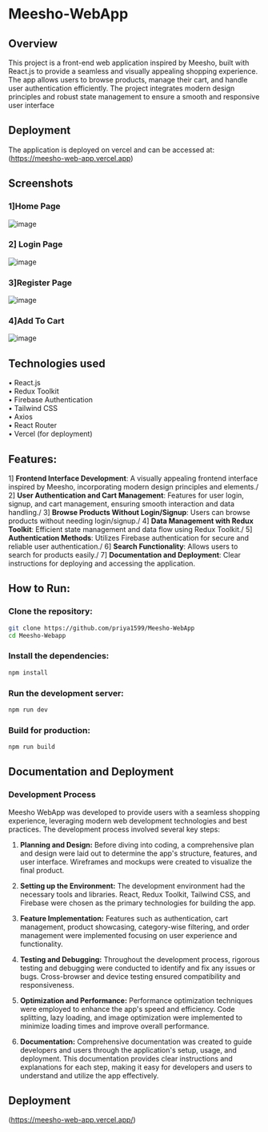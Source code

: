 # Meesho-WebApp

## Overview
This project is a front-end web application inspired by Meesho, built with React.js to provide a seamless and visually appealing shopping experience. The app allows users to browse products, manage their cart, and handle user authentication efficiently. The project integrates modern design principles and robust state management to ensure a smooth and responsive user interface

## Deployment
The application is deployed on vercel and can be accessed at: (https://meesho-web-app.vercel.app)

## Screenshots
### 1]Home Page

![image](https://github.com/priya1599/Meesho-WebApp/assets/128911820/328f3603-c00d-4da6-8dbb-c0debc00d23d)

### 2] Login Page
![image](https://github.com/priya1599/Meesho-WebApp/assets/128911820/edf4e3c5-99b5-48b2-a430-af4935196bb7)

### 3]Register Page
![image](https://github.com/priya1599/Meesho-WebApp/assets/128911820/9fe32599-3986-4c84-a20e-f99590cf65d4)

### 4]Add To Cart
![image](https://github.com/priya1599/Meesho-WebApp/assets/128911820/9478833f-7989-44ef-841a-66b6e8c8745e)


## Technologies used

• React.js\
• Redux Toolkit\
• Firebase Authentication\
• Tailwind CSS\
• Axios\
• React Router\
• Vercel (for deployment)

## Features:

1] **Frontend Interface Development**: A visually appealing frontend interface inspired by Meesho, incorporating modern design principles and elements./
2] **User Authentication and Cart Management**: Features for user login, signup, and cart management, ensuring smooth interaction and data handling./
3] **Browse Products Without Login/Signup**: Users can browse products without needing login/signup./
4] **Data Management with Redux Toolkit**: Efficient state management and data flow using Redux Toolkit./
5] **Authentication Methods**: Utilizes Firebase authentication for secure and reliable user authentication./
6] **Search Functionality**: Allows users to search for products easily./
7] **Documentation and Deployment**: Clear instructions for deploying and accessing the application.

## How to Run:

### **Clone the repository:**
```bash
git clone https://github.com/priya1599/Meesho-WebApp
cd Meesho-Webapp
```

### **Install the dependencies:**

```bash
npm install
```

### **Run the development server:**

```bash
npm run dev
```

### **Build for production:**

```bash
npm run build
```

## Documentation and Deployment
### Development Process

Meesho WebApp was developed to provide users with a seamless shopping experience, leveraging modern web development technologies and best practices. The development process involved several key steps:

1. **Planning and Design:** Before diving into coding, a comprehensive plan and design were laid out to determine the app's structure, features, and user interface. Wireframes and mockups were created to visualize the final product.

2. **Setting up the Environment:** The development environment had the necessary tools and libraries. React, Redux Toolkit, Tailwind CSS, and Firebase were chosen as the primary technologies for building the app.

3. **Feature Implementation:** Features such as authentication, cart management, product showcasing, category-wise filtering, and order management were implemented focusing on user experience and functionality.

4. **Testing and Debugging:** Throughout the development process, rigorous testing and debugging were conducted to identify and fix any issues or bugs. Cross-browser and device testing ensured compatibility and responsiveness.

5. **Optimization and Performance:** Performance optimization techniques were employed to enhance the app's speed and efficiency. Code splitting, lazy loading, and image optimization were implemented to minimize loading times and improve overall performance.

6. **Documentation:** Comprehensive documentation was created to guide developers and users through the application's setup, usage, and deployment. This documentation provides clear instructions and explanations for each step, making it easy for developers and users to understand and utilize the app effectively.

## Deployment 
(https://meesho-web-app.vercel.app/)
